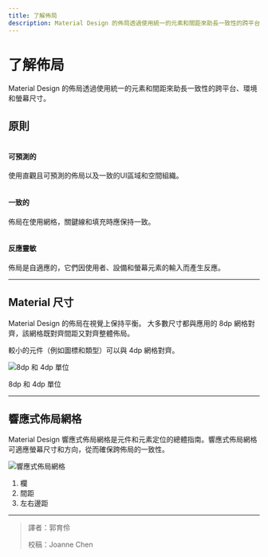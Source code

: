 ```yaml
---
title: 了解佈局
description: Material Design 的佈局透過使用統一的元素和間距來助長一致性的跨平台、環境和螢幕尺寸。
---
```

<!-- markdownlint-disable MD025 -->
<!-- markdownlint-disable MD033 -->

# 了解佈局

Material Design 的佈局透過使用統一的元素和間距來助長一致性的跨平台、環境和螢幕尺寸。

## 原則

<div class="img-grid">
    <div class="grid-item-triple">
        <img src="https://lh3.googleusercontent.com/-7Xy-F6U4He5KuP6FKKM6LKoVgxmwL9Gq_gefyIvlgwBU7067NKSKuT4aKgK-Fsi77RojLPW_JlY7l9D_5wQGQGcoY_gr7m4lt_peg=w1064-v0" alt="">
        <h4>可預測的</h4>
        <p>使用直觀且可預測的佈局以及一致的UI區域和空間組織。</p>
    </div>
    <div class="grid-item-triple">
        <img src="https://lh3.googleusercontent.com/c7dw-Qd2uwmG9zy9QCD8Osk8Zeo7hTt0fA2e-ETP5NOfI2KnlobHD9lw4YVeoMQS5DZImUcQI6PXn82pvC77HHz_FWcORpNddoaf6Q=w1064-v0" alt="">
        <h4>一致的</h4>
        <p>佈局在使用網格，關鍵線和填充時應保持一致。</p>
    </div>
    <div class="grid-item-triple">
        <img src="https://lh3.googleusercontent.com/1qwC_EKqkA57hg76IA57o7y9wKIQTOnqEFXUgps1Z0T3-0Cn1dT9OR1zn5qjmsmNUExIORbic9Vt9w01ZTXXNnszvVFWf8piZ43Ybug=w1064-v0" alt="">
        <h4>反應靈敏</h4>
        <p>佈局是自適應的，它們因使用者、設備和螢幕元素的輸入而產生反應。</p>
    </div>
</div>

---

## Material 尺寸

Material Design 的佈局在視覺上保持平衡。 大多數尺寸都與應用的 8dp 網格對齊，該網格既對齊間距又對齊整體佈局。

較小的元件（例如圖標和類型）可以與 4dp 網格對齊。

![8dp 和 4dp 單位](https://lh3.googleusercontent.com/lNSGNuRb8_y3w6y2gFEBprF4oyGsC0nM7wAVW3NirOoxWwpvz-MKFnO0C2hZ6d3gTbi7BO9DYWUtznmd_7qtnzjKGiUDMKvfFtpRGA=w1064-v0)

<p class="annotation">8dp 和 4dp 單位</p>

---

## 響應式佈局網格

Material Design 響應式佈局網格是元件和元素定位的總體指南。響應式佈局網格可適應螢幕尺寸和方向，從而確保跨佈局的一致性。

![響應式佈局網格](https://lh3.googleusercontent.com/r6fKrpfXlzXvGokFAgYHp_FE3JRXT4GLoSMPqzQqB4R-wMHYqc94xyHnF0IE4Ndtfmc6BvDBockiOSVnbdTohlj6ftAlV2mLjevy=w1064-v0)

<ol class="annotation">
    <li>欄</li>
    <li>間距</li>
    <li>左右邊距</li>
</ol>

---

> 譯者：郭育伶
>
> 校稿：Joanne Chen

